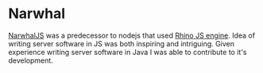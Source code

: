 # Narwhal

[NarwhalJS][] was a predecessor to nodejs that used [Rhino JS engine][]. Idea of writing server software in JS was both inspiring and intriguing. Given experience writing server software in Java I was able to contribute to it's development.



[Rhino JS Engine]: https://en.wikipedia.org/wiki/Rhino_(JavaScript_engine)
[NarwhalJS]:https://github.com/280north/narwhal

